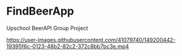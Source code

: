 # FindBeerApp
Upschool BeerAPI Group Project


https://user-images.githubusercontent.com/41079740/149200442-19395f6c-0123-48b2-82c2-372c8bb7bc3e.mp4
